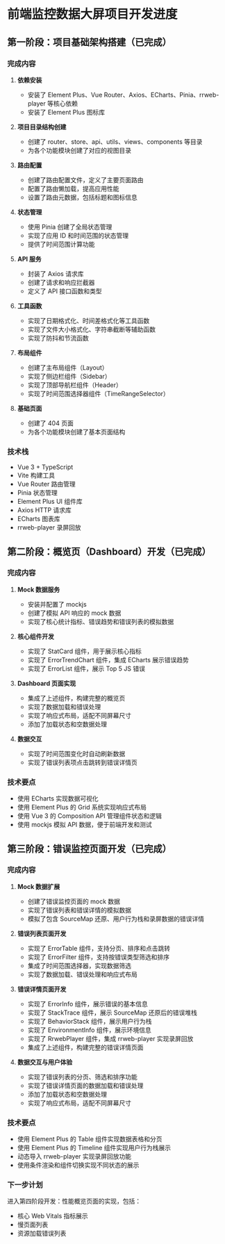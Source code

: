# 前端监控数据大屏项目开发进度

## 第一阶段：项目基础架构搭建（已完成）

### 完成内容

1. **依赖安装**

   - 安装了 Element Plus、Vue Router、Axios、ECharts、Pinia、rrweb-player 等核心依赖
   - 安装了 Element Plus 图标库

2. **项目目录结构创建**

   - 创建了 router、store、api、utils、views、components 等目录
   - 为各个功能模块创建了对应的视图目录

3. **路由配置**

   - 创建了路由配置文件，定义了主要页面路由
   - 配置了路由懒加载，提高应用性能
   - 设置了路由元数据，包括标题和图标信息

4. **状态管理**

   - 使用 Pinia 创建了全局状态管理
   - 实现了应用 ID 和时间范围的状态管理
   - 提供了时间范围计算功能

5. **API 服务**

   - 封装了 Axios 请求库
   - 创建了请求和响应拦截器
   - 定义了 API 接口函数和类型

6. **工具函数**

   - 实现了日期格式化、时间差格式化等工具函数
   - 实现了文件大小格式化、字符串截断等辅助函数
   - 实现了防抖和节流函数

7. **布局组件**

   - 创建了主布局组件（Layout）
   - 实现了侧边栏组件（Sidebar）
   - 实现了顶部导航栏组件（Header）
   - 实现了时间范围选择器组件（TimeRangeSelector）

8. **基础页面**
   - 创建了 404 页面
   - 为各个功能模块创建了基本页面结构

### 技术栈

- Vue 3 + TypeScript
- Vite 构建工具
- Vue Router 路由管理
- Pinia 状态管理
- Element Plus UI 组件库
- Axios HTTP 请求库
- ECharts 图表库
- rrweb-player 录屏回放

## 第二阶段：概览页（Dashboard）开发（已完成）

### 完成内容

1. **Mock 数据服务**

   - 安装并配置了 mockjs
   - 创建了模拟 API 响应的 mock 数据
   - 实现了核心统计指标、错误趋势和错误列表的模拟数据

2. **核心组件开发**

   - 实现了 StatCard 组件，用于展示核心指标
   - 实现了 ErrorTrendChart 组件，集成 ECharts 展示错误趋势
   - 实现了 ErrorList 组件，展示 Top 5 JS 错误

3. **Dashboard 页面实现**

   - 集成了上述组件，构建完整的概览页
   - 实现了数据加载和错误处理
   - 实现了响应式布局，适配不同屏幕尺寸
   - 添加了加载状态和空数据处理

4. **数据交互**
   - 实现了时间范围变化时自动刷新数据
   - 实现了错误列表项点击跳转到错误详情页

### 技术要点

- 使用 ECharts 实现数据可视化
- 使用 Element Plus 的 Grid 系统实现响应式布局
- 使用 Vue 3 的 Composition API 管理组件状态和逻辑
- 使用 mockjs 模拟 API 数据，便于前端开发和测试

## 第三阶段：错误监控页面开发（已完成）

### 完成内容

1. **Mock 数据扩展**

   - 创建了错误监控页面的 mock 数据
   - 实现了错误列表和错误详情的模拟数据
   - 模拟了包含 SourceMap 还原、用户行为栈和录屏数据的错误详情

2. **错误列表页面开发**

   - 实现了 ErrorTable 组件，支持分页、排序和点击跳转
   - 实现了 ErrorFilter 组件，支持按错误类型筛选和排序
   - 集成了时间范围选择器，实现数据筛选
   - 实现了数据加载、错误处理和响应式布局

3. **错误详情页面开发**

   - 实现了 ErrorInfo 组件，展示错误的基本信息
   - 实现了 StackTrace 组件，展示 SourceMap 还原后的错误堆栈
   - 实现了 BehaviorStack 组件，展示用户行为栈
   - 实现了 EnvironmentInfo 组件，展示环境信息
   - 实现了 RrwebPlayer 组件，集成 rrweb-player 实现录屏回放
   - 集成了上述组件，构建完整的错误详情页面

4. **数据交互与用户体验**
   - 实现了错误列表的分页、筛选和排序功能
   - 实现了错误详情页面的数据加载和错误处理
   - 添加了加载状态和空数据处理
   - 实现了响应式布局，适配不同屏幕尺寸

### 技术要点

- 使用 Element Plus 的 Table 组件实现数据表格和分页
- 使用 Element Plus 的 Timeline 组件实现用户行为栈展示
- 动态导入 rrweb-player 实现录屏回放功能
- 使用条件渲染和组件切换实现不同状态的展示

### 下一步计划

进入第四阶段开发：性能概览页面的实现，包括：

- 核心 Web Vitals 指标展示
- 慢页面列表
- 资源加载错误列表
